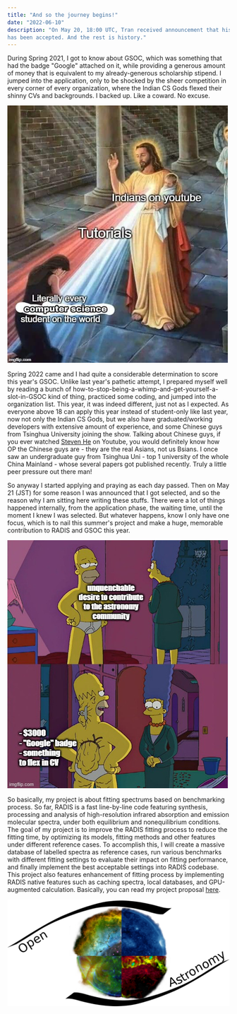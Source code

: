 ```yaml
---
title: "And so the journey begins!"
date: "2022-06-10"
description: "On May 20, 18:00 UTC, Tran received announcement that his 2022 GSOC application 
has been accepted. And the rest is history."
---
```


During Spring 2021, I got to know about GSOC, which was something that had the badge "Google" attached on it, while providing a generous amount of money that is equivalent to my already-generous scholarship stipend. I jumped into the application, only to be shocked by the sheer competition in every corner of every organization, where the Indian CS Gods flexed their shinny CVs and backgrounds. I backed up. Like a coward. No excuse.

![For a long time Indian guys (and girls, of course) have been considered highly competent and skillful in CS. Now imagine there are like 5000 of them spanning through every organization in GSOC.](./indianCSgods.jpg)

Spring 2022 came and I had quite a considerable determination to score this year's GSOC. Unlike last year's pathetic attempt, I prepared myself well by reading a bunch of how-to-stop-being-a-whimp-and-get-yourself-a-slot-in-GSOC kind of thing, practiced some coding, and jumped into the organization list. This year, it was indeed different, just not as I expected. As everyone above 18 can apply this year instead of student-only like last year, now not only the Indian CS Gods, but we also have graduated/working developers with extensive amount of experience, and some Chinese guys from Tsinghua University joining the show. Talking about Chinese guys, if you ever watched [Steven He](https://www.youtube.com/c/StevenHe) on Youtube, you would definitely know how OP the Chinese guys are - they are the real Asians, not us Bsians. I once saw an undergraduate guy from Tsinghua Uni - top 1 university of the whole China Mainland - whose several papers got published recently. Truly a little peer pressure out there man!

So anyway I started applying and praying as each day passed. Then on May 21 (JST) for some reason I was announced that I got selected, and so the reason why I am sitting here writing these stuffs. There were a lot of things happened internally, from the application phase, the waiting time, until the moment I knew I was selected. But whatever happens, know I only have one focus, which is to nail this summer's project and make a huge, memorable contribution to RADIS and GSOC this year.

![Yeah, and so my summer begins!](./reasons.jpg)

So basically, my project is about fitting spectrums based on benchmarking process. So far, RADIS is a fast line-by-line code featuring synthesis, processing and analysis of high-resolution infrared absorption and emission molecular spectra, under both equilibrium and nonequilibrium conditions. The goal of my project is to improve the RADIS fitting process to reduce the fitting time, by optimizing its models, fitting methods and other features under different reference cases. To accomplish this, I will create a massive database of labelled spectra as reference cases, run various benchmarks with different fitting settings to evaluate their impact on fitting performance, and finally implement the best acceptable settings into RADIS codebase. This project also features enhancement of fitting process by implementing RADIS native features such as caching spectra, local databases, and GPU-augmented calculation. Basically, you can read my project proposal [here](https://github.com/radis/radis/wiki/GSOC-2022-Application-RADIS-Tran-Huu-Nhat-Huy:-Spectrum-Fitting-Improvement).

![RADIS is a part of OpenAstronomy, fyi.](./openastronomy.png)